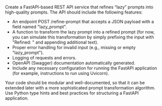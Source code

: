 Create a FastAPI-based REST API service that refines “lazy” prompts into high-quality prompts. The API should include the following features:

- An endpoint POST /refine-prompt that accepts a JSON payload with a field named "lazy_prompt".
- A function to transform the lazy prompt into a refined prompt (for now, you can simulate this transformation by simply prefixing the input with "Refined: " and appending additional text).
- Proper error handling for invalid input (e.g., missing or empty "lazy_prompt").
- Logging of requests and errors.
- OpenAPI (Swagger) documentation automatically generated.
- Include any necessary configuration for running the FastAPI application (for example, instructions to run using Uvicorn).

Your code should be modular and well-documented, so that it can be extended later with a more sophisticated prompt transformation algorithm. Use Python type hints and best practices for structuring a FastAPI application.
